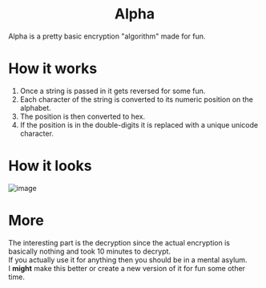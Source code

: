 <h1 align="center">Alpha</h1>

Alpha is a pretty basic encryption "algorithm" made for fun.

# How it works
1. Once a string is passed in it gets reversed for some fun.
2. Each character of the string is converted to its numeric position on the alphabet.
3. The position is then converted to hex.
4. If the position is in the double-digits it is replaced with a unique unicode character.

# How it looks
![image](https://github.com/ethaanol/alpha/assets/142350050/c24665c4-eb7d-4adf-b424-6f46f5fc9587)

# More
The interesting part is the decryption since the actual encryption is basically nothing and took 10 minutes to decrypt. <br>
If you actually use it for anything then you should be in a mental asylum. <br>
I **might** make this better or create a new version of it for fun some other time.
